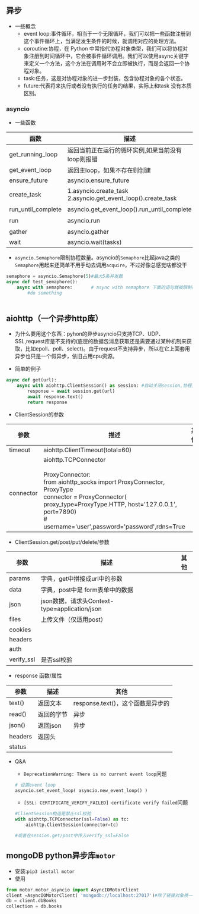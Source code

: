 ## 异步

- 一些概念
    - event loop:事件循环，相当于一个无限循环，我们可以把一些函数注册到这个事件循环上，当满足发生条件的时候，就调用对应的处理方法。
    - coroutine:协程，在 Python 中常指代协程对象类型，我们可以将协程对象注册到时间循环中，它会被事件循环调用。我们可以使用async关键字来定义一个方法，这个方法在调用时不会立即被执行，而是会返回一个协程对象。
    - task:任务，这是对协程对象的进一步封装，包含协程对象的各个状态。
    - future:代表将来执行或者没有执行的任务的结果，实际上和task 没有本质区别。


### asyncio

- 一些函数

函数|描述|其他
---|---|---
get_running_loop|返回当前正在运行的循环实例,如果当前没有loop则报错|
get_event_loop|返回主loop，如果不存在则创建|
ensure_future|asyncio.ensure_future|
create_task|1.asyncio.create_task</br>2.asyncio.get_event_loop().create_task|1.等价于asyncio.get_running_loop().create_task
run_until_complete|asyncio.get_event_loop().run_until_complete|阻塞运行协程并返回结果
run|asyncio.run|阻塞运行协程并返回结果
gather|asyncio.gather|运行一组协程
wait|asyncio.wait(tasks)|

- `asyncio.Semaphore`限制协程数量。asyncio的`Semaphore`比起java之类的`Semaphore`用起来还简单不用手动去调用`acquire`，不过好像总感觉啥都没干
```python
semaphore = asyncio.Semaphore(5)#最大5条并发数
async def test_semaphore():
    async with semaphore:       # async with semaphore 下面的语句就被限制在最大5条并发了
        #do something
        
```

## aiohttp（一个异步http库）
- 为什么要用这个东西：pyhon的异步asyncio只支持TCP、UDP、SSL,request库是不支持的(底层的数据包消息获取还是需要通过某种机制来获取，比如epoll、poll、select)。由于request不支持异步，所以在它上面套用异步也只是一个假异步，依旧占用cpu资源。

- 简单的例子
```python
async def get(url):
    async with aiohttp.ClientSession() as session: #自动关闭session,协程里面witch前要加async
        response = await session.get(url)
        await response.text()
        return response
```

- ClientSession的参数

参数|描述|其他
---|---|---
timeout|aiohttp.ClientTimeout(total=60)|
connector|aiohttp.TCPConnector</br></br>ProxyConnector:</br>from aiohttp_socks import ProxyConnector, ProxyType</br>connector = ProxyConnector(  proxy_type=ProxyType.HTTP, host='127.0.0.1', port=7890)</br># username='user',password='password',rdns=True|

- ClientSession.get/post/put/delete/参数

参数|描述|其他
---|---|---
params|字典，get中拼接成url中的参数|
data|字典，post中是 form表单中的数据|
json|json数据，请求头Context-type=application/json|
files|上传文件（仅适用post）|
cookies||
headers||
auth||
verify_ssl|是否ssl校验|

- response 函数/属性

参数|描述|其他
---|---|---
text()|返回文本|response.text()，这个函数是异步的
read()|返回的字节|异步
json()|返回json|异步
headers|返回头|
status||

- Q&A
    - `DeprecationWarning: There is no current event loop`问题
    ```python
    # 设置event loop
    asyncio.set_event_loop( asyncio.new_event_loop() )
    ```

    - `[SSL: CERTIFICATE_VERIFY_FAILED] certificate verify failed`问题
    ```python
    #ClientSession构造是禁止ssl校验
    with aiohttp.TCPConnector(ssl=False) as tc:
        aiohttp.ClientSession(connector=tc)

    #或者在session.get/post中传入verify_ssl=False
    ```

## mongoDB python异步库`motor`
- 安装:`pip3 install motor`
- 使用
```python
from motor.motor_asyncio import AsyncIOMotorClient
client =AsyncIOMotorClient( 'mongodb://localhost:27017')#除了链接对象换一下其他的没有不一样
db = client.dbBooks
collection = db.books
```